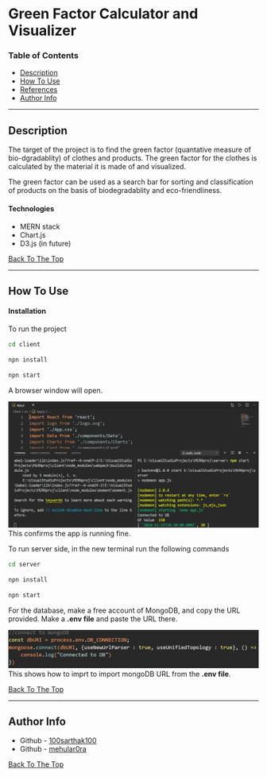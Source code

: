 # Green Factor Calculator and Visualizer

### Table of Contents


- [Description](#description)
- [How To Use](#how-to-use)
- [References](#references)
- [Author Info](#author-info)

---

## Description

The target of the project is to find the green factor (quantative measure of bio-dgradablity) of clothes and products. The green factor for the clothes is calculated by the material it is made of and visualized.


The green factor can be used as a search bar for sorting and classification of products on the basis of biodegradablity and eco-friendliness.

#### Technologies

- MERN stack
- Chart.js
- D3.js (in future)

[Back To The Top](#read-me-template)

---

## How To Use

#### Installation

To run the project

```bash
cd client
```

```bash
npn install
```

```bash
npn start
```
A browser window will open.

![mern](images/MERN.PNG)
This confirms the app is running fine.


To run server side, in the new terminal run the following commands

```bash
cd server
```

```bash
npn install
```

```bash
npn start
```

For the database, make a free account of MongoDB, and copy the URL provided. Make a **.env file** and paste the URL there. 

![mern](images/MongoDB.PNG)
This shows how to imprt to import mongoDB URL from the **.env file**.


[Back To The Top](#read-me-template)

---

## Author Info

- Github - [100sarthak100](https://github.com/100sarthak100)
- Github - [mehular0ra](https://github.com/mehular0ra)

[Back To The Top](#read-me-template)
